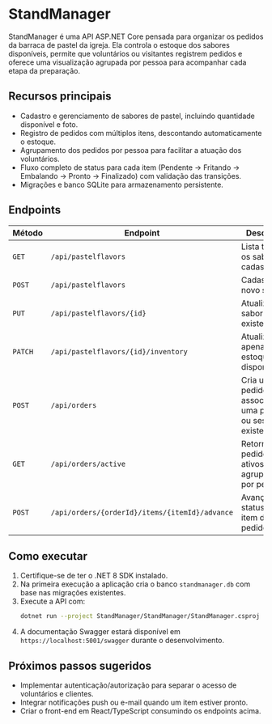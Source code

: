 # StandManager

StandManager é uma API ASP.NET Core pensada para organizar os pedidos da barraca de pastel da igreja. Ela controla o estoque dos sabores disponíveis, permite que voluntários ou visitantes registrem pedidos e oferece uma visualização agrupada por pessoa para acompanhar cada etapa da preparação.

## Recursos principais

- Cadastro e gerenciamento de sabores de pastel, incluindo quantidade disponível e foto.
- Registro de pedidos com múltiplos itens, descontando automaticamente o estoque.
- Agrupamento dos pedidos por pessoa para facilitar a atuação dos voluntários.
- Fluxo completo de status para cada item (Pendente → Fritando → Embalando → Pronto → Finalizado) com validação das transições.
- Migrações e banco SQLite para armazenamento persistente.

## Endpoints

| Método | Endpoint | Descrição |
| ------ | -------- | --------- |
| `GET` | `/api/pastelflavors` | Lista todos os sabores cadastrados. |
| `POST` | `/api/pastelflavors` | Cadastra um novo sabor. |
| `PUT` | `/api/pastelflavors/{id}` | Atualiza um sabor existente. |
| `PATCH` | `/api/pastelflavors/{id}/inventory` | Atualiza apenas o estoque disponível. |
| `POST` | `/api/orders` | Cria um pedido associado a uma pessoa ou sessão existente. |
| `GET` | `/api/orders/active` | Retorna os pedidos ativos agrupados por pessoa. |
| `POST` | `/api/orders/{orderId}/items/{itemId}/advance` | Avança o status de um item do pedido. |

## Como executar

1. Certifique-se de ter o .NET 8 SDK instalado.
2. Na primeira execução a aplicação cria o banco `standmanager.db` com base nas migrações existentes.
3. Execute a API com:
   ```bash
   dotnet run --project StandManager/StandManager/StandManager.csproj
   ```
4. A documentação Swagger estará disponível em `https://localhost:5001/swagger` durante o desenvolvimento.

## Próximos passos sugeridos

- Implementar autenticação/autorização para separar o acesso de voluntários e clientes.
- Integrar notificações push ou e-mail quando um item estiver pronto.
- Criar o front-end em React/TypeScript consumindo os endpoints acima.
